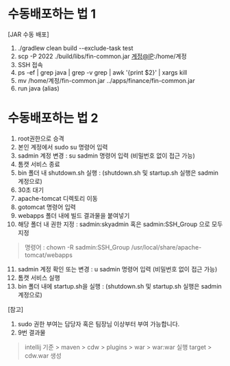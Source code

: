 # 수동배포하는 법 1

[JAR 수동 배포]

1. ./gradlew clean build --exclude-task test
2. scp -P 2022 ./build/libs/fin-common.jar [계정@IP](mailto:계정@IP):/home/계정
3. SSH 접속
4. ps -ef | grep java | grep -v grep | awk '{print $2}' | xargs kill
5. mv /home/계정/fin-common.jar ../apps/finance/fin-common.jar
6. run java (alias)


# 수동배포하는 법 2
1. root권한으로 승격 
2. 본인 계정에서 sudo su 명령어 입력
3. sadmin 계정 변경 : su sadmin 명령어 입력 (비밀번호 없이 접근 가능)
4. 톰캣 서비스 종료
5. bin 폴더 내 shutdown.sh 실행 : (shutdown.sh 및 startup.sh 실행은 sadmin 계정으로)
6. 30초 대기
7. apache-tomcat 디렉토리 이동
8. gotomcat 명령어 입력
9. webapps 폴더 내에 빌드 결과물을 붙여넣기
10. 해당 폴더 내 권한 지정 : sadmin:skyadmin 혹은 sadmin:SSH_Group 으로 모두 지정
> 명령어 : chown -R sadmin:SSH_Group /usr/local/share/apache-tomcat/webapps
11. sadmin 계정 확인 또는 변경 : u sadmin 명령어 입력 (비밀번호 없이 접근 가능)
12. 톰캣 서비스 실행
13. bin 폴더 내에 startup.sh을 실행 : (shutdown.sh 및 startup.sh 실행은 sadmin 계정으로)

[참고]
1. sudo 권한 부여는 담당자 혹은 팀장님 이상부터 부여 가능합니다.
2. 9번 결과물 
> intellij 기준 > maven > cdw > plugins > war > war:war 실행
> target > cdw.war 생성 
